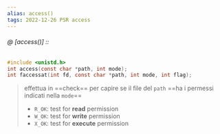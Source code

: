 ```yaml
---
alias: access()
tags: 2022-12-26 PSR access
---
```


###### @ [access()] ::
```c
#include <unistd.h>
int access(const char *path, int mode);
int faccessat(int fd, const char *path, int mode, int flag);
```
> effettua in ==check== per capire se il file del `path` ==ha i permessi indicati nella `mode`==
> - `R_OK`: test for **read** permission
> - `W_OK`: test for **write** permission
> - `X_OK`: test for **execute** permission
<!--ID: 1672064011296-->



